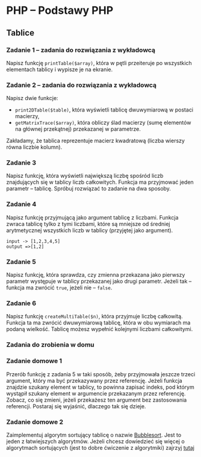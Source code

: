 # PHP &ndash; Podstawy PHP
## Tablice

### Zadanie 1 &ndash; zadania do rozwiązania z wykładowcą
Napisz funkcję ```printTable($array)```, która w pętli przeiteruje po wszystkich elementach tablicy i wypisze je na ekranie.

### Zadanie 2 &ndash; zadania do rozwiązania z wykładowcą
Napisz dwie funkcje:
* ```print2DTable($table)```, która wyświetli tablicę dwuwymiarową w postaci macierzy,
* ```getMatrixTrace($array)```, która obliczy ślad macierzy (sumę elementów na głównej przekątnej) przekazanej w parametrze.

Zakładamy, że tablica reprezentuje macierz kwadratową (liczba wierszy równa liczbie kolumn).

### Zadanie 3
Napisz funkcję, która wyświetli największą liczbę spośród liczb znajdujących się w tablicy liczb całkowitych.
Funkcja ma przyjmować jeden parametr &ndash; tablicę.
Spróbuj rozwiązać to zadanie na dwa sposoby.

### Zadanie 4
Napisz funkcję przyjmującą jako argument tablicę z liczbami. Funkcja zwraca tablicę tylko z tymi liczbami, które są mniejsze od średniej arytmetycznej wszystkich liczb w tablicy (przyjętej jako argument).

```
input -> [1,2,3,4,5]
output =>[1,2]
```
### Zadanie 5
Napisz funkcję, która sprawdza, czy zmienna przekazana jako pierwszy parametr występuje w tablicy przekazanej jako drugi parametr.
Jeżeli tak &ndash; funkcja ma zwrócić ```true```, jeżeli nie &ndash; ```false```.

### Zadanie 6
Napisz funkcję ```createMultiTable($n)```, która przyjmuje liczbę całkowitą. Funkcja ta ma zwrócić dwuwymiarową tablicę, która w obu wymiarach ma podaną wielkość. Tablicę możesz wypełnić kolejnymi liczbami całkowitymi.

### Zadania do zrobienia w domu

### Zadanie domowe 1
Przerób funkcję z zadania 5 w taki sposób, żeby przyjmowała jeszcze trzeci argument, który ma być przekazywany przez referencję.
Jeżeli funkcja znajdzie szukany element w tablicy, to powinna zapisać indeks, pod którym wystąpił szukany element w argumencie przekazanym przez referencję.
Zobacz, co się zmieni, jeżeli przekażesz ten argument bez zastosowania referencji. Postaraj się wyjaśnić, dlaczego tak się dzieje.

### Zadanie domowe 2
Zaimplementuj algorytm sortujący tablicę o nazwie [Bubblesort][bubblesort]. Jest to jeden z łatwiejszych algorytmów. Jeżeli chcesz dowiedzieć się więcej o algorytmach sortujących (jest to dobre ćwiczenie z algorytmiki) zajrzyj [tutaj][sorting]

<!-- Links -->
[bubblesort]: http://www.tutorialspoint.com/data_structures_algorithms/bubble_sort_algorithm.htm
[sorting]: http://www.algorytm.org/algorytmy-sortowania/

